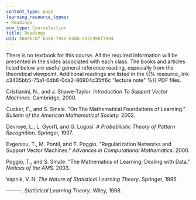 ```yaml
---
content_type: page
learning_resource_types:
- Readings
ocw_type: CourseSection
title: Readings
uid: 3669bc8f-ba88-794e-6a68-ed2c990f7594
---
```


There is no textbook for this course. All the required information will be presented in the slides associated with each class. The books and articles listed below are useful general reference reading, especially from the theoretical viewpoint. Additional readings are listed in the {{% resource_link c3405bb5-75a1-6db6-0da2-86904c35ff6c "lecture note" %}} PDF files.

Cristianini, N., and J. Shawe-Taylor. _Introduction To Support Vector Machines_. Cambridge, 2000.

Cucker, F., and S. Smale. "On The Mathematical Foundations of Learning." _Bulletin of the American Mathematical Society._ 2002.

Devroye, L., L. Gyorfi, and G. Lugosi. _A Probabilistic Theory of Pattern Recognition_. Springer, 1997. 

Evgeniou, T., M. Pontil, and T. Poggio. "Regularization Networks and Support Vector Machines." _Advances in Computational Mathematics_. 2000.

Poggio, T., and S. Smale. "The Mathematics of Learning: Dealing with Data." _Notices of the AMS._ 2003.

Vapnik, V. N. _The Nature of Statistical Learning Theory_. Springer, 1995. 

———. _Statistical Learning Theory_. Wiley, 1998.